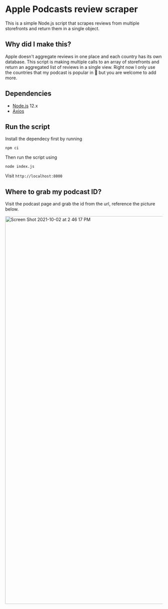 # Apple Podcasts review scraper
This is a simple Node.js script that scrapes reviews from multiple storefronts and return them in a single object.

## Why did I make this?

Apple doesn't aggregate reviews in one place and each country has its own database. This script is making multiple calls to an array of storefronts and return an aggregated list of reviews in a single view.
Right now I only use the countries that my podcast is popular in 🙈 but you are welcome to add more.
## Dependencies
- [Node.js](https://nodejs.org) 12.x
- [Axios](https://github.com/axios/axios)
## Run the script

Install the dependecy first by running
```
npm ci
```
Then run the script using

```
node index.js
```
Visit `http://localhost:8000`


## Where to grab my podcast ID?

Visit the podcast page and grab the id from the url, reference the picture below.

<img width="1235" alt="Screen Shot 2021-10-02 at 2 46 17 PM" src="https://user-images.githubusercontent.com/4811912/135732677-ec728482-40a1-4fdf-8d17-5d6d00bfd273.png">
